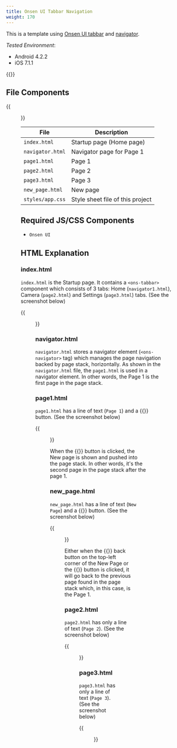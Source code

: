 ```yaml
---
title: Onsen UI Tabbar Navigation
weight: 170
---
```


This is a template using [Onsen UI tabbar](https://onsen.io/v2/api/js/ons-tabbar.html) and
[navigator](https://onsen.io/v2/api/js/ons-navigator.html).

*Tested Environment*: 

- Android 4.2.2
- iOS 7.1.1

{{<iframeApp src="https://monaca.github.io/project-templates/9-ons-tab-nav/www/index.html">}}

## File Components                                           

{{<figure src="/images/sampleapp/onsen_ui_tabbar_navigator/tabbar_1.png">}}                           

| File | Description |
|------|-------------|
| `index.html` | Startup page (Home page) |
|  `navigator.html`  | Navigator page for Page 1 |
|  `page1.html`      | Page 1 |
|  `page2.html`      | Page 2 |
|  `page3.html`      | Page 3 |
|  `new_page.html`   | New page |
|  `styles/app.css`  | Style sheet file of this project |

## Required JS/CSS Components

- `Onsen UI`                                       
                                                   
## HTML Explanation                                 

### index.html                                       

`index.html` is the Startup page. It contains a `<ons-tabbar>` component
which consists of 3 tabs: Home (`navigator1.html`), Camera (`page2.html`)
and Settings (`page3.html`) tabs. (See the screenshot below)

{{<figure src="/images/sampleapp/onsen_ui_tabbar_navigator/tabbar_6.png" width="300">}}    

### navigator.html

`navigator.html` stores a navigator element (`<ons-navigator>` tag) which
manages the page navigation backed by page stack, horizontally. As shown
in the `navigator.html` file, the `page1.html` is used in a navigator
element. In other words, the Page 1 is the first page in the page stack.

### page1.html

`page1.html` has a line of text (`Page 1`) and a {{<guilabel name="Push New Page">}} button.
(See the screenshot below)

{{<figure src="/images/sampleapp/onsen_ui_tabbar_navigator/tabbar_2.png" width="300">}} 

When the {{<guilabel name="Push New Page">}} button is clicked, the New page is shown and
pushed into the page stack. In other words, it's the second page in the page stack after the page 1.

### new_page.html

`new_page.html` has a line of text (`New Page`) and a {{<guilabel name="Pop Page">}} button.
(See the screenshot below)

{{<figure src="/images/sampleapp/onsen_ui_tabbar_navigator/tabbar_5.png" width="300">}} 

Either when the {{<guilabel name="Home">}} back button on the top-left corner of the New Page
or the {{<guilabel name="Pop Page">}} button is clicked, it will go back to the previous page
found in the page stack which, in this case, is the Page 1.

### page2.html

`page2.html` has only a line of text (`Page 2`). (See the screenshot below)

{{<figure src="/images/sampleapp/onsen_ui_tabbar_navigator/tabbar_3.png" width="300">}} 

### page3.html

`page3.html` has only a line of text (`Page 3`). (See the screenshot below)

{{<figure src="/images/sampleapp/onsen_ui_tabbar_navigator/tabbar_4.png" width="300">}} 
